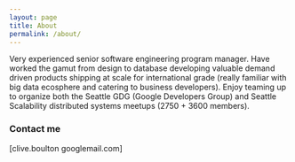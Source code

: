 ```yaml
---
layout: page
title: About
permalink: /about/
---
```

Very experienced senior software engineering program manager. Have worked the gamut from design to database developing valuable demand driven products shipping at scale for international grade (really familiar with big data ecosphere and catering to business developers). Enjoy teaming up to organize both the Seattle GDG (Google Developers Group) and Seattle Scalability distributed systems meetups (2750 + 3600 members). 

### Contact me

[clive.boulton googlemail.com]
